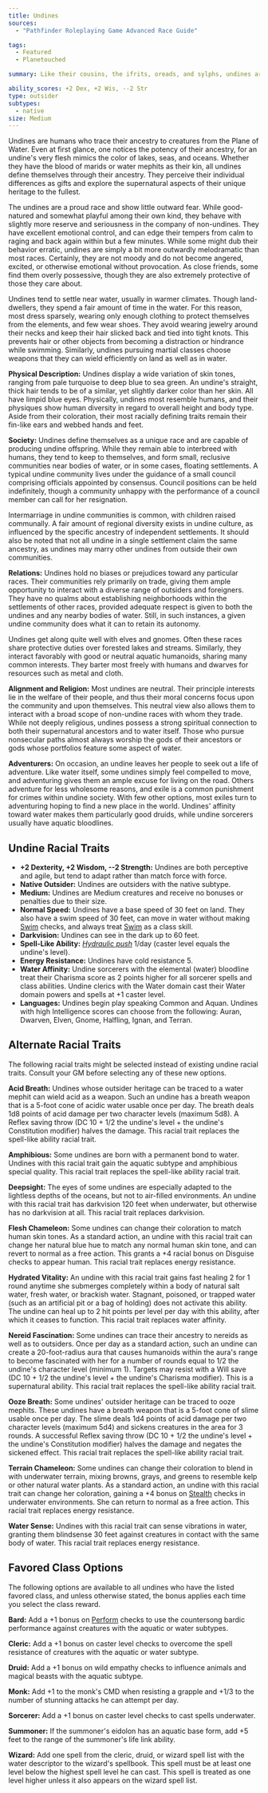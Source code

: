 ```yaml
---
title: Undines
sources:
  - "Pathfinder Roleplaying Game Advanced Race Guide"

tags:
  - Featured
  - Planetouched

summary: Like their cousins, the ifrits, oreads, and sylphs, undines are humans touched by planar elements. They are the scions of elemental water, equally graceful both on land and in water. Undines are adaptable and resistant to cold, and have an affinity for water magic.

ability_scores: +2 Dex, +2 Wis, --2 Str
type: outsider
subtypes:
  - native
size: Medium
---
```


Undines are humans who trace their ancestry to creatures from the Plane of Water. Even at first glance, one notices the potency of their ancestry, for an undine's very flesh mimics the color of lakes, seas, and oceans. Whether they have the blood of marids or water mephits as their kin, all undines define themselves through their ancestry. They perceive their individual differences as gifts and explore the supernatural aspects of their unique heritage to the fullest.

The undines are a proud race and show little outward fear. While good-natured and somewhat playful among their own kind, they behave with slightly more reserve and seriousness in the company of non-undines. They have excellent emotional control, and can edge their tempers from calm to raging and back again within but a few minutes. While some might dub their behavior erratic, undines are simply a bit more outwardly melodramatic than most races. Certainly, they are not moody and do not become angered, excited, or otherwise emotional without provocation. As close friends, some find them overly possessive, though they are also extremely protective of those they care about.

Undines tend to settle near water, usually in warmer climates. Though land-dwellers, they spend a fair amount of time in the water. For this reason, most dress sparsely, wearing only enough clothing to protect themselves from the elements, and few wear shoes. They avoid wearing jewelry around their necks and keep their hair slicked back and tied into tight knots. This prevents hair or other objects from becoming a distraction or hindrance while swimming. Similarly, undines pursuing martial classes choose weapons that they can wield efficiently on land as well as in water.

**Physical Description:** Undines display a wide variation of skin tones, ranging from pale turquoise to deep blue to sea green. An undine's straight, thick hair tends to be of a similar, yet slightly darker color than her skin. All have limpid blue eyes. Physically, undines most resemble humans, and their physiques show human diversity in regard to overall height and body type. Aside from their coloration, their most racially defining traits remain their fin-like ears and webbed hands and feet.

**Society:** Undines define themselves as a unique race and are capable of producing undine offspring. While they remain able to interbreed with humans, they tend to keep to themselves, and form small, reclusive communities near bodies of water, or in some cases, floating settlements. A typical undine community lives under the guidance of a small council comprising officials appointed by consensus. Council positions can be held indefinitely, though a community unhappy with the performance of a council member can call for her resignation.

Intermarriage in undine communities is common, with children raised communally. A fair amount of regional diversity exists in undine culture, as influenced by the specific ancestry of independent settlements. It should also be noted that not all undine in a single settlement claim the same ancestry, as undines may marry other undines from outside their own communities.

**Relations:** Undines hold no biases or prejudices toward any particular races. Their communities rely primarily on trade, giving them ample opportunity to interact with a diverse range of outsiders and foreigners. They have no qualms about establishing neighborhoods within the settlements of other races, provided adequate respect is given to both the undines and any nearby bodies of water. Still, in such instances, a given undine community does what it can to retain its autonomy.

Undines get along quite well with elves and gnomes. Often these races share protective duties over forested lakes and streams. Similarly, they interact favorably with good or neutral aquatic humanoids, sharing many common interests. They barter most freely with humans and dwarves for resources such as metal and cloth.

**Alignment and Religion:** Most undines are neutral. Their principle interests lie in the welfare of their people, and thus their moral concerns focus upon the community and upon themselves. This neutral view also allows them to interact with a broad scope of non-undine races with whom they trade. While not deeply religious, undines possess a strong spiritual connection to both their supernatural ancestors and to water itself. Those who pursue nonsecular paths almost always worship the gods of their ancestors or gods whose portfolios feature some aspect of water.

**Adventurers:** On occasion, an undine leaves her people to seek out a life of adventure. Like water itself, some undines simply feel compelled to move, and adventuring gives them an ample excuse for living on the road. Others adventure for less wholesome reasons, and exile is a common punishment for crimes within undine society. With few other options, most exiles turn to adventuring hoping to find a new place in the world. Undines' affinity toward water makes them particularly good druids, while undine sorcerers usually have aquatic bloodlines.

## Undine Racial Traits

- **+2 Dexterity, +2 Wisdom, --2 Strength:** Undines are both perceptive and agile, but tend to adapt rather than match force with force.
- **Native Outsider:** Undines are outsiders with the native subtype.
- **Medium:** Undines are Medium creatures and receive no bonuses or penalties due to their size.
- **Normal Speed:** Undines have a base speed of 30 feet on land. They also have a swim speed of 30 feet, can move in water without making [Swim](/skills/swim/) checks, and always treat [Swim](/skills/swim/) as a class skill.
- **Darkvision:** Undines can see in the dark up to 60 feet.
- **Spell-Like Ability:** [*Hydraulic push*](/spells/hydraulic-push/) 1/day (caster level equals the undine's level).
- **Energy Resistance:** Undines have cold resistance 5.
- **Water Affinity:** Undine sorcerers with the elemental (water) bloodline treat their Charisma score as 2 points higher for all sorcerer spells and class abilities. Undine clerics with the Water domain cast their Water domain powers and spells at +1 caster level.
- **Languages:** Undines begin play speaking Common and Aquan. Undines with high Intelligence scores can choose from the following: Auran, Dwarven, Elven, Gnome, Halfling, Ignan, and Terran.

## Alternate Racial Traits

The following racial traits might be selected instead of existing undine racial traits. Consult your GM before selecting any of these new options.

**Acid Breath:** Undines whose outsider heritage can be traced to a water mephit can wield acid as a weapon. Such an undine has a breath weapon that is a 5-foot cone of acidic water usable once per day. The breath deals 1d8 points of acid damage per two character levels (maximum 5d8). A Reflex saving throw (DC 10 + 1/2 the undine's level + the undine's Constitution modifier) halves the damage. This racial trait replaces the spell-like ability racial trait.

**Amphibious:** Some undines are born with a permanent bond to water. Undines with this racial trait gain the aquatic subtype and amphibious special quality. This racial trait replaces the spell-like ability racial trait.

**Deepsight:** The eyes of some undines are especially adapted to the lightless depths of the oceans, but not to air-filled environments. An undine with this racial trait has darkvision 120 feet when underwater, but otherwise has no darkvision at all. This racial trait replaces darkvision.

**Flesh Chameleon:** Some undines can change their coloration to match human skin tones. As a standard action, an undine with this racial trait can change her natural blue hue to match any normal human skin tone, and can revert to normal as a free action. This grants a +4 racial bonus on Disguise checks to appear human. This racial trait replaces energy resistance.

**Hydrated Vitality:** An undine with this racial trait gains fast healing 2 for 1 round anytime she submerges completely within a body of natural salt water, fresh water, or brackish water. Stagnant, poisoned, or trapped water (such as an artificial pit or a bag of holding) does not activate this ability. The undine can heal up to 2 hit points per level per day with this ability, after which it ceases to function. This racial trait replaces water affinity.

**Nereid Fascination:** Some undines can trace their ancestry to nereids as well as to outsiders. Once per day as a standard action, such an undine can create a 20-foot-radius aura that causes humanoids within the aura's range to become fascinated with her for a number of rounds equal to 1/2 the undine's character level (minimum 1). Targets may resist with a Will save (DC 10 + 1/2 the undine's level + the undine's Charisma modifier). This is a supernatural ability. This racial trait replaces the spell-like ability racial trait.

**Ooze Breath:** Some undines' outsider heritage can be traced to ooze mephits. These undines have a breath weapon that is a 5-foot cone of slime usable once per day. The slime deals 1d4 points of acid damage per two character levels (maximum 5d4) and sickens creatures in the area for 3 rounds. A successful Reflex saving throw (DC 10 + 1/2 the undine's level + the undine's Constitution modifier) halves the damage and negates the sickened effect. This racial trait replaces the spell-like ability racial trait.

**Terrain Chameleon:** Some undines can change their coloration to blend in with underwater terrain, mixing browns, grays, and greens to resemble kelp or other natural water plants. As a standard action, an undine with this racial trait can change her coloration, gaining a +4 bonus on [Stealth](/skills/stealth/) checks in underwater environments. She can return to normal as a free action. This racial trait replaces energy resistance.

**Water Sense:** Undines with this racial trait can sense vibrations in water, granting them blindsense 30 feet against creatures in contact with the same body of water. This racial trait replaces energy resistance.

## Favored Class Options

The following options are available to all undines who have the listed favored class, and unless otherwise stated, the bonus applies each time you select the class reward.

**Bard:** Add a +1 bonus on [Perform](/skills/perform/) checks to use the countersong bardic performance against creatures with the aquatic or water subtypes.

**Cleric:** Add a +1 bonus on caster level checks to overcome the spell resistance of creatures with the aquatic or water subtype.

**Druid:** Add a +1 bonus on wild empathy checks to influence animals and magical beasts with the aquatic subtype.

**Monk:** Add +1 to the monk's CMD when resisting a grapple and +1/3 to the number of stunning attacks he can attempt per day.

**Sorcerer:** Add a +1 bonus on caster level checks to cast spells underwater.

**Summoner:** If the summoner's eidolon has an aquatic base form, add +5 feet to the range of the summoner's life link ability.

**Wizard:** Add one spell from the cleric, druid, or wizard spell list with the water descriptor to the wizard's spellbook. This spell must be at least one level below the highest spell level he can cast. This spell is treated as one level higher unless it also appears on the wizard spell list.
